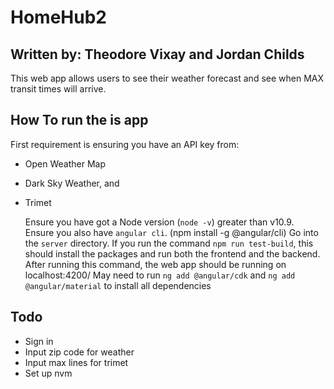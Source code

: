 # HomeHub2

## Written by: Theodore Vixay and Jordan Childs

This web app allows users to see their weather forecast and see when MAX transit times will arrive.

## How To run the is app

First requirement is ensuring you have an API key from:

- Open Weather Map
- Dark Sky Weather, and
- Trimet

  Ensure you have got a Node version (`node -v`) greater than v10.9.  
  Ensure you also have `angular cli`. (npm install -g @angular/cli)
  Go into the `server` directory. If you run the command `npm run test-build`, this should install the packages and run both the frontend and the backend.
  After running this command, the web app should be running on localhost:4200/
  May need to run `ng add @angular/cdk` and `ng add @angular/material` to install all dependencies

## Todo

- Sign in
- Input zip code for weather
- Input max lines for trimet
- Set up nvm
